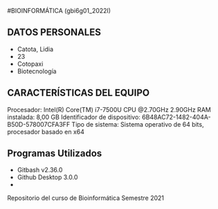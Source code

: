 #BIOINFORMÁTICA (gbi6g01_2022I)
## DATOS PERSONALES
- Catota, Lidia
- 23
- Cotopaxi
- Biotecnología

## CARACTERÍSTICAS DEL EQUIPO
Procesador: Intel(R) Core(TM) i7-7500U CPU @2.70GHz 2.90GHz
RAM instalada: 8,00 GB
Identificador de dispositivo: 6B48AC72-1482-404A-B50D-578007CFA3FF
Tipo de sistema: Sistema operativo de 64 bits, procesador basado en x64

## Programas Utilizados
- Gitbash v2.36.0
- Github Desktop 3.0.0
- 
Repositorio del curso de Bioinformática Semestre 2021
